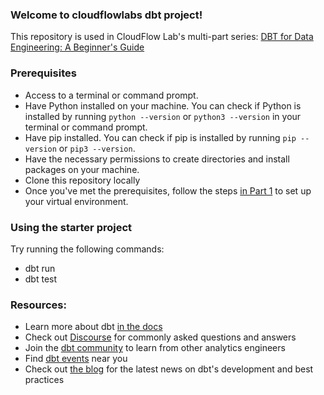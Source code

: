 ### Welcome to cloudflowlabs dbt project! 

This repository is used in CloudFlow Lab's multi-part series: [DBT for Data Engineering: A Beginner's Guide ](https://www.youtube.com/watch?v=5B4FhKVEvYg)

### Prerequisites

- Access to a terminal or command prompt.
- Have Python installed on your machine. You can check if Python is installed by running `python --version` or `python3 --version` in your terminal or command prompt.
- Have pip installed. You can check if pip is installed by running `pip --version` or `pip3 --version`.
- Have the necessary permissions to create directories and install packages on your machine.
- Clone this repository locally
- Once you've met the prerequisites, follow the steps [in Part 1](https://www.youtube.com/watch?v=5B4FhKVEvYg&list=PLrVIpYK81ITHalkgmzGJzMGexY56xfnPO) to set up your virtual environment.


### Using the starter project

Try running the following commands:
- dbt run
- dbt test


### Resources:
- Learn more about dbt [in the docs](https://docs.getdbt.com/docs/introduction)
- Check out [Discourse](https://discourse.getdbt.com/) for commonly asked questions and answers
- Join the [dbt community](https://getdbt.com/community) to learn from other analytics engineers
- Find [dbt events](https://events.getdbt.com) near you
- Check out [the blog](https://blog.getdbt.com/) for the latest news on dbt's development and best practices